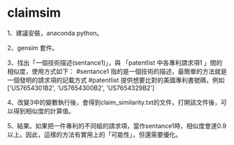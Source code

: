 # claimsim

1、建議安裝，anaconda python。

2、gensim 套件。

3、找出「一個技術描述(sentance1)」，與 「patentlist 中各專利請求項1 」間的相似度，使用方式如下：
#sentance1 指的是一個技術的描述，最簡單的方法就是一個發明的請求項的記載方式
#patentlist 提供想要比對的美國專利書號碼，例如['US7654301B2', 'US7654300B2', 'US7654329B2']

4、改變3中的變數執行後，會得到claim_similarity.txt的文件，打開該文件後，可以得到相似度的計算值。

5、結果。如果把一件專利的不同組的請求項，當作sentance1時，相似度會達0.9以上。因此，這樣的方法有實用上的「可能性」，但還需要優化。
